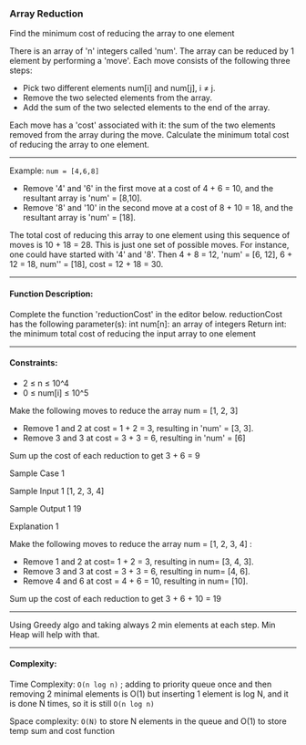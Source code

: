 
### Array Reduction

 Find the minimum cost of reducing the array to one element

 There is an array of 'n' integers called 'num'. The array can be reduced by 1 element
 by performing a 'move'. Each move consists of the following three steps:

- Pick two different elements num[i] and num[j], i ≠ j.
- Remove the two selected elements from the array.
- Add the sum of the two selected elements to the end of the array.

 Each move has a 'cost' associated with it: the sum of the two elements removed from the array during the move.
 Calculate the minimum total cost of reducing the array to one element.

---
 Example:
 `num = [4,6,8]`

- Remove '4' and '6' in the first move at a cost of 4 + 6 = 10, and the resultant array is 'num' = [8,10].
- Remove '8' and '10' in the second move at a cost of 8 + 10 = 18, and the resultant array is 'num' = [18].

 The total cost of reducing this array to one element using this sequence of moves is 10 + 18 = 28.
 This is just one set of possible moves. For instance, one could have started with '4' and '8'.
 Then 4 + 8 = 12, 'num' = [6, 12], 6 + 12 = 18, num'' = [18], cost = 12 + 18 = 30.

---
 #### Function Description:

 Complete the function 'reductionCost' in the editor below.
 reductionCost has the following parameter(s):
 int num[n]: an array of integers
 Return
 int: the minimum total cost of reducing the input array to one element

---
 ####  Constraints:
-  2 ≤ n ≤ 10^4
- 0 ≤ num[i] ≤ 10^5

 Make the following moves to reduce the array num = [1, 2, 3]

- Remove 1 and 2 at cost = 1 + 2 = 3, resulting in 'num' = [3, 3].
- Remove 3 and 3 at cost = 3 + 3 = 6, resulting in 'num' = [6]

 Sum up the cost of each reduction to get 3 + 6 = 9

 Sample Case 1

 Sample Input 1
 [1, 2, 3, 4]

 Sample Output 1
 19

 Explanation 1

 Make the following moves to reduce the array num = [1, 2, 3, 4] :
- Remove 1 and 2 at cost= 1 + 2 = 3, resulting in num= [3, 4, 3].
- Remove 3 and 3 at cost = 3 + 3 = 6, resulting in num= [4, 6].
- Remove 4 and 6 at cost = 4 + 6 = 10, resulting in num= [10].

 Sum up the cost of each reduction to get 3 + 6 + 10 = 19

---

 Using Greedy algo and taking always 2 min elements at each step.
 Min Heap will help with that.

---
#### Complexity:

 Time Complexity: `O(n log n)` ; adding to priority queue once
 and then removing 2 minimal elements is O(1) but inserting 1 element is log N,
 and it is done N times, so it is still `O(n log n)`

 Space complexity: `O(N)` to  store N elements in the queue and O(1) to store temp sum and cost function